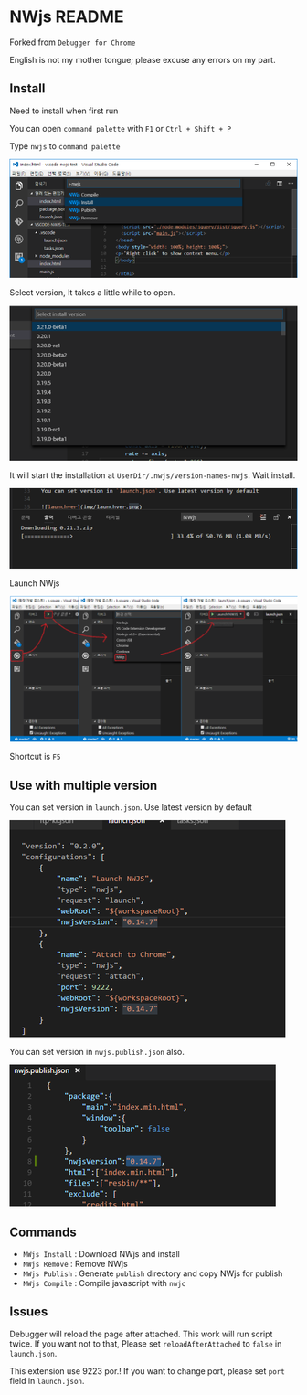 # NWjs README

Forked from `Debugger for Chrome`

English is not my mother tongue; please excuse any errors on my part.

## Install

Need to install when first run

You can open `command palette` with `F1` or `Ctrl + Shift + P`

Type `nwjs` to `command palette`

![Install command](images/install.png)

Select version, It takes a little while to open.

![Select version](images/selver.png)

It will start the installation at `UserDir/.nwjs/version-names-nwjs`.
Wait install.

![Installing](images/installing.png)

Launch NWjs

![run](images/run.png)

Shortcut is `F5`

## Use with multiple version

You can set version in `launch.json`. Use latest version by default

![launchver](images/launchver.png)

You can set version in `nwjs.publish.json` also.

![publishver](images/publishver.png)

## Commands
* `NWjs Install` : Download NWjs and install
* `NWjs Remove` : Remove NWjs
* `NWjs Publish` : Generate `publish` directory and copy NWjs for publish
* `NWjs Compile` : Compile javascript with `nwjc`

## Issues

Debugger will reload the page after attached. This work will run script twice. If you want not to that, Please set `reloadAfterAttached` to `false` in `launch.json`.

This extension use 9223 por.! If you want to change port, please set `port` field in `launch.json`.